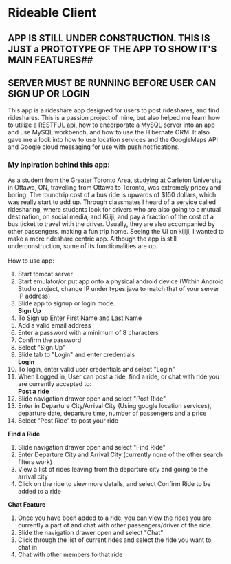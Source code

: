 # Rideable Client

## APP IS STILL UNDER CONSTRUCTION. THIS IS JUST a PROTOTYPE OF THE APP TO SHOW IT'S MAIN FEATURES##

## SERVER MUST BE RUNNING BEFORE USER CAN SIGN UP OR LOGIN ## 

This app is a rideshare app designed for users to post rideshares, and find rideshares. This is a passion project of mine, but also helped me learn how to utilize a RESTFUL api, how to encorporate a MySQL server into an app and use MySQL workbench, and how to use the Hibernate ORM. It also gave me a look into how to use location services and the GoogleMaps API and Google cloud messaging for use with push notifications.<br />

### My inpiration behind this app:

As a student from the Greater Toronto Area, studying at Carleton University in Ottawa, ON, travelling from Ottawa to Toronto, was extremely pricey and boring. The roundtrip cost of a bus ride is upwards of $150 dollars, which was really start to add up. Through classmates I heard of a service called ridesharing, where students look for drivers who are also going to a mutual destination, on social media, and Kijiji, and pay a fraction of the cost of a bus ticket to travel with the driver. Usually, they are also accompanied by other passengers, making a fun trip home. Seeing the UI on kijiji, I wanted to make a more rideshare centric app. Although the app is still underconstruction, some of its functionalities are up.<br />
<br />
How to use app:<br />
1. Start tomcat server<br />
2. Start emulator/or put app onto a physical android device (Within Android Studio project, change IP under types.java to match that of your server IP address)<br />
3. Slide app to signup or login mode. <br/>
**Sign Up**<br />
  1. To Sign up Enter First Name and Last Name <br />
  2. Add a valid email address <br />
  3. Enter a password with a minimum of 8 characters<br />
  4. Confirm the password<br />
  5. Select "Sign Up"<br />
  6. Slide tab to "Login" and enter credentials<br />
**Login**<br />
  1. To login, enter valid user credentials and select "Login"<br />
 4. When Logged in, User can post a ride, find a ride, or chat with ride you are currently accepted to:<br />
 **Post a ride**<br />
  1. Slide navigation drawer open and select "Post Ride"<br />
  2. Enter in Departure City/Arrival City (Using google location services), departure date, departure time, number of passengers and a price <br />
  3. Select "Post Ride" to post your ride <br />
 
**Find a Ride**<br />
  1. Slide navigation drawer open and select "Find Ride"<br />
  2. Enter Departure City and Arrival City (currently none of the other search filters work) <br />
  3. View a list of rides leaving from the departure city and going to the arrival city <br />
  4. Click on the ride to view more details, and select Confirm Ride to be added to a ride<br />
 
**Chat Feature**<br/>
  1. Once you have been added to a ride, you can view the rides you are currently a part of and chat with other passengers/driver of the ride. <br />
  2. Slide the navigation drawer open and select "Chat" <br />
  3. Click through the list of current rides and select the ride you want to chat in <br />
  4. Chat with other members fo that ride <br />


